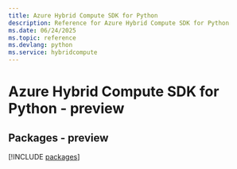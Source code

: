 ```yaml
---
title: Azure Hybrid Compute SDK for Python
description: Reference for Azure Hybrid Compute SDK for Python
ms.date: 06/24/2025
ms.topic: reference
ms.devlang: python
ms.service: hybridcompute
---
```

# Azure Hybrid Compute SDK for Python - preview
## Packages - preview
[!INCLUDE [packages](hybrid-compute-index.md)]